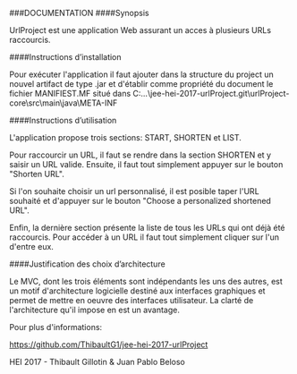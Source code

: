 ###DOCUMENTATION
####Synopsis

UrlProject est une application Web assurant un acces à plusieurs URLs raccourcis.

####Instructions d’installation 

Pour exécuter l'application il faut ajouter dans la structure du project un nouvel artifact de type .jar et d'établir comme propriété du document le fichier MANIFIEST.MF situé dans C:\...\jee-hei-2017-urlProject.git\urlProject-core\src\main\java\META-INF

####Instructions d’utilisation

L'application propose trois sections: START, SHORTEN et LIST. 

Pour raccourcir un URL, il faut se rendre dans la section SHORTEN et y saisir un URL valide. Ensuite, il faut tout simplement appuyer sur le bouton "Shorten URL".

Si l'on souhaite choisir un url personnalisé, il est posible taper l'URL souhaité et d'appuyer sur le bouton "Choose a personalized shortened URL".

Enfin, la dernière section présente la liste de tous les URLs qui ont déjà été raccourcis.
Pour accéder à un URL il faut tout simplement cliquer sur l'un d'entre eux.

####Justification des choix d’architecture

Le MVC, dont les trois éléments sont indépendants les uns des autres, est un motif d'architecture logicielle destiné aux interfaces graphiques et permet de mettre en oeuvre des interfaces utilisateur. La clarté de l'architecture qu'il impose en est un avantage. 
 
Pour plus d'informations:
 
 https://github.com/ThibaultG1/jee-hei-2017-urlProject
 
HEI 2017 - Thibault Gillotin & Juan Pablo Beloso
